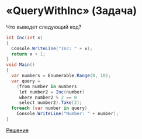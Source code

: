 # «QueryWithInc» (Задача)

Что выведет следующий код?

```cs
int Inc(int x)
{
  Console.WriteLine("Inc: " + x);
  return x + 1;
}
void Main()
{
  var numbers = Enumerable.Range(0, 10);
  var query =
    (from number in numbers
     let number2 = Inc(number)
     where number2 % 2 == 0
     select number2).Take(2);
  foreach (var number in query)
    Console.WriteLine("Number: " + number);
}
```

[Решение](./QueryWithInc-A.md)